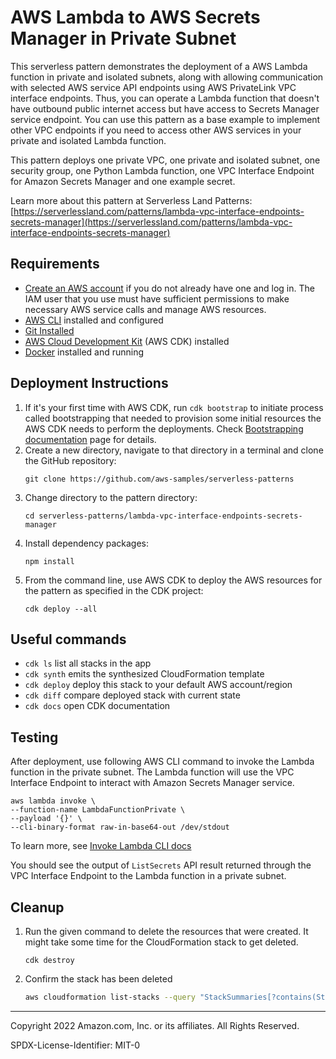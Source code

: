 # AWS Lambda to AWS Secrets Manager in Private Subnet

This serverless pattern demonstrates the deployment of a AWS Lambda function in private and isolated subnets, along with allowing communication with selected AWS service API endpoints using AWS PrivateLink VPC interface endpoints. Thus, you can operate a Lambda function that doesn't have outbound public internet access but have access to Secrets Manager service endpoint. You can use this pattern as a base example to implement other VPC endpoints if you need to access other AWS services in your private and isolated Lambda function.

This pattern deploys one private VPC, one private and isolated subnet, one security group, one Python Lambda function, one VPC Interface Endpoint for Amazon Secrets Manager and one example secret.

Learn more about this pattern at Serverless Land Patterns: [https://serverlessland.com/patterns/lambda-vpc-interface-endpoints-secrets-manager](https://serverlessland.com/patterns/lambda-vpc-interface-endpoints-secrets-manager)

## Requirements

* [Create an AWS account](https://portal.aws.amazon.com/gp/aws/developer/registration/index.html) if you do not already have one and log in. The IAM user that you use must have sufficient permissions to make necessary AWS service calls and manage AWS resources.
* [AWS CLI](https://docs.aws.amazon.com/cli/latest/userguide/install-cliv2.html) installed and configured
* [Git Installed](https://git-scm.com/book/en/v2/Getting-Started-Installing-Git)
* [AWS Cloud Development Kit](https://docs.aws.amazon.com/cdk/latest/guide/cli.html) (AWS CDK) installed
* [Docker](https://docs.docker.com/get-docker/) installed and running

## Deployment Instructions

1. If it's your first time with AWS CDK, run `cdk bootstrap` to initiate process called bootstrapping that needed to provision some initial resources the AWS CDK needs to perform the deployments. Check [Bootstrapping documentation](https://docs.aws.amazon.com/cdk/v2/guide/bootstrapping.html) page for details. 
2. Create a new directory, navigate to that directory in a terminal and clone the GitHub repository:
    ``` 
    git clone https://github.com/aws-samples/serverless-patterns
    ```
3. Change directory to the pattern directory:
    ```
    cd serverless-patterns/lambda-vpc-interface-endpoints-secrets-manager
    ```
4. Install dependency packages:
    ```
    npm install
    ```
5. From the command line, use AWS CDK to deploy the AWS resources for the pattern as specified in the CDK project:
    ```
    cdk deploy --all
    ```

## Useful commands

 * `cdk ls`          list all stacks in the app
 * `cdk synth`       emits the synthesized CloudFormation template
 * `cdk deploy`      deploy this stack to your default AWS account/region
 * `cdk diff`        compare deployed stack with current state
 * `cdk docs`        open CDK documentation
## Testing

After deployment, use following AWS CLI command to invoke the Lambda function in the private subnet. The Lambda function will use the VPC Interface Endpoint to interact with Amazon Secrets Manager service. 

```
aws lambda invoke \
--function-name LambdaFunctionPrivate \
--payload '{}' \
--cli-binary-format raw-in-base64-out /dev/stdout
```

To learn more, see [Invoke Lambda CLI docs](https://awscli.amazonaws.com/v2/documentation/api/latest/reference/lambda/invoke.html)

You should see the output of `ListSecrets` API result returned through the VPC Interface Endpoint to the Lambda function in a private subnet.
## Cleanup
 
1. Run the given command to delete the resources that were created. It might take some time for the CloudFormation stack to get deleted.
    ```
    cdk destroy
    ```
2. Confirm the stack has been deleted
    ```bash
    aws cloudformation list-stacks --query "StackSummaries[?contains(StackName,'AwsLambdaPrivSubnetStack')].StackStatus"
    ```
----
Copyright 2022 Amazon.com, Inc. or its affiliates. All Rights Reserved.

SPDX-License-Identifier: MIT-0
